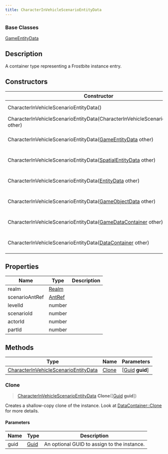 ```yaml
---
title: CharacterInVehicleScenarioEntityData
---
```

### Base Classes

[GameEntityData](/vext/ref/fb/gameentitydata/)

## Description

A container type representing a Frostbite instance entry.

## Constructors

| Constructor                                                                                     | Description                                                                                                                                                     |
| ----------------------------------------------------------------------------------------------- | --------------------------------------------------------------------------------------------------------------------------------------------------------------- |
| CharacterInVehicleScenarioEntityData()                                                          | Create a new instance of this container type.                                                                                                                   |
| CharacterInVehicleScenarioEntityData(CharacterInVehicleScenarioEntityData other)                | Create a reference copy of an instance of the same type.                                                                                                        |
| CharacterInVehicleScenarioEntityData([GameEntityData](/vext/ref/fb/gameentitydata/) other)                    | Upcast an instance of type [GameEntityData](/vext/ref/fb/gameentitydata/) to [CharacterInVehicleScenarioEntityData](/vext/ref/fb/characterinvehiclescenarioentitydata/).                    |
| CharacterInVehicleScenarioEntityData([SpatialEntityData](/vext/ref/fb/spatialentitydata/) other)              | Upcast an instance of type [SpatialEntityData](/vext/ref/fb/spatialentitydata/) to [CharacterInVehicleScenarioEntityData](/vext/ref/fb/characterinvehiclescenarioentitydata/).              |
| CharacterInVehicleScenarioEntityData([EntityData](/vext/ref/fb/entitydata/) other)                            | Upcast an instance of type [EntityData](/vext/ref/fb/entitydata/) to [CharacterInVehicleScenarioEntityData](/vext/ref/fb/characterinvehiclescenarioentitydata/).                            |
| CharacterInVehicleScenarioEntityData([GameObjectData](/vext/ref/fb/gameobjectdata/) other)                    | Upcast an instance of type [GameObjectData](/vext/ref/fb/gameobjectdata/) to [CharacterInVehicleScenarioEntityData](/vext/ref/fb/characterinvehiclescenarioentitydata/).                    |
| CharacterInVehicleScenarioEntityData([GameDataContainer](/vext/ref/fb/gamedatacontainer/) other)              | Upcast an instance of type [GameDataContainer](/vext/ref/fb/gamedatacontainer/) to [CharacterInVehicleScenarioEntityData](/vext/ref/fb/characterinvehiclescenarioentitydata/).              |
| CharacterInVehicleScenarioEntityData([DataContainer](/vext/ref/shared/class/datacontainer) other) | Upcast an instance of type [DataContainer](/vext/ref/shared/class/datacontainer) to [CharacterInVehicleScenarioEntityData](/vext/ref/fb/characterinvehiclescenarioentitydata/). |

## Properties

| Name           | Type             | Description |
| -------------- | ---------------- | ----------- |
| realm          | [Realm](/vext/ref/fb/realm/)   |             |
| scenarioAntRef | [AntRef](/vext/ref/fb/antref/) |             |
| levelId        | number           |             |
| scenarioId     | number           |             |
| actorId        | number           |             |
| partId         | number           |             |

## Methods

| Type                                                                         | Name            | Parameters                                     |
| ---------------------------------------------------------------------------- | --------------- | ---------------------------------------------- |
| [CharacterInVehicleScenarioEntityData](/vext/ref/fb/characterinvehiclescenarioentitydata/) | [Clone](#clone) | \[[Guid](/vext/ref/shared/class/guid) **guid**\] |

### Clone

> [CharacterInVehicleScenarioEntityData](/vext/ref/fb/characterinvehiclescenarioentitydata/) **Clone**(\[[Guid](/vext/ref/shared/class/guid) **guid**\])

Creates a shallow-copy clone of the instance. Look at [DataContainer::Clone](/vext/ref/shared/class/datacontainer#clone) for more details.

#### Parameters

| Name | Type         | Description                                 |
| ---- | ------------ | ------------------------------------------- |
| guid | [Guid](/vext/ref/shared/class/guid/) | An optional GUID to assign to the instance. |
